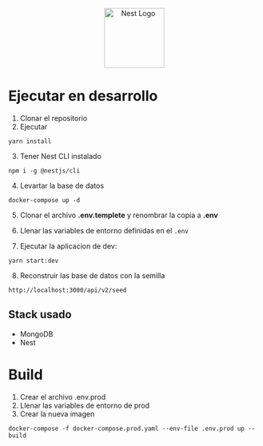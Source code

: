 <p align="center">
  <a href="http://nestjs.com/" target="blank"><img src="https://nestjs.com/img/logo-small.svg" width="120" alt="Nest Logo" /></a>
</p>

# Ejecutar en desarrollo

1. Clonar el repositorio
2. Ejecutar

```
yarn install
```

3. Tener Nest CLI instalado

```
npm i -g @nestjs/cli
```

4. Levartar la base de datos

```
docker-compose up -d
```

5. Clonar el archivo __.env.templete__ y renombrar la copia a __.env__

6. Llenar las variables de entorno definidas en el ```.env```

7. Ejecutar la aplicacion de dev: 

```
yarn start:dev
```

8. Reconstruir las base de datos con la semilla

```
http://localhost:3000/api/v2/seed
```

## Stack usado
* MongoDB
* Nest

# Build

1. Crear el archivo .env.prod
2. Llenar las variables de entorno de prod
3. Crear la nueva imagen

```
docker-compose -f docker-compose.prod.yaml --env-file .env.prod up --build
```